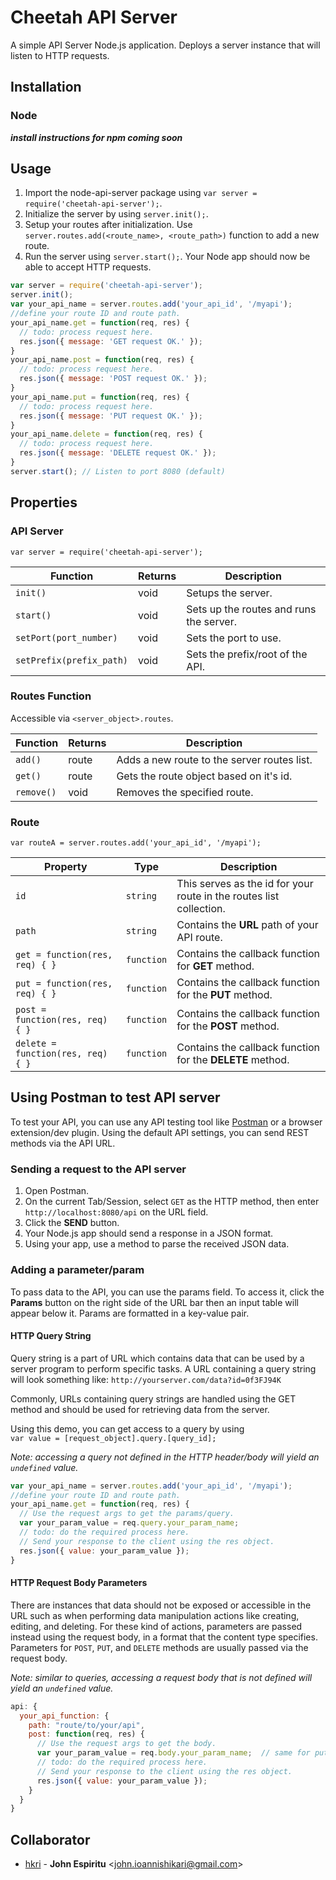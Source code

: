 # Cheetah API Server
A simple API Server Node.js application. Deploys a server instance that will listen to HTTP requests.

## Installation

### Node
***install instructions for npm coming soon***

## Usage
1. Import the node-api-server package using `var server = require('cheetah-api-server');`.
2. Initialize the server by using `server.init();`.
3. Setup your routes after initialization. Use `server.routes.add(<route_name>, <route_path>)` function to add a new route.
4. Run the server using `server.start();`. Your Node app should now be able to accept HTTP requests.
```js
var server = require('cheetah-api-server');
server.init();
var your_api_name = server.routes.add('your_api_id', '/myapi');
//define your route ID and route path.
your_api_name.get = function(req, res) {
  // todo: process request here.
  res.json({ message: 'GET request OK.' });
}
your_api_name.post = function(req, res) {
  // todo: process request here.
  res.json({ message: 'POST request OK.' });
}
your_api_name.put = function(req, res) {
  // todo: process request here.
  res.json({ message: 'PUT request OK.' });
}
your_api_name.delete = function(req, res) {
  // todo: process request here.
  res.json({ message: 'DELETE request OK.' });
}
server.start(); // Listen to port 8080 (default)
```

## Properties

### API Server
`var server = require('cheetah-api-server');`

Function | Returns | Description
--- | --- | --- |
`init()` | void | Setups the server.
`start()`  | void | Sets up the routes and runs the server.
`setPort(port_number)` | void | Sets the port to use.
`setPrefix(prefix_path)` | void | Sets the prefix/root of the API.

### Routes Function
Accessible via `<server_object>.routes`.  

Function | Returns | Description
--- | --- | --- |
`add()` | route | Adds a new route to the server routes list.
`get()` | route | Gets the route object based on it's id.
`remove()` | void | Removes the specified route.

### Route
`var routeA = server.routes.add('your_api_id', '/myapi');`

Property | Type | Description
--- | --- | --- |
`id` | `string` | This serves as the id for your route  in the routes list collection.
`path` | `string` | Contains the **URL** path of your API route.  
`get = function(res, req) { }` | `function` | Contains the callback function for **GET** method.  
`put = function(res, req) { }` | `function` | Contains the callback function for the **PUT** method.  
`post = function(res, req) { }` | `function` | Contains the callback function for the **POST** method.  
`delete = function(res, req) { }` | `function` | Contains the callback function for the **DELETE** method.  

## Using Postman to test API server
To test your API, you can use any API testing tool like [Postman](https://www.getpostman.com/apps) or a browser extension/dev plugin. Using the default API settings, you can send REST methods via the API URL.

### Sending a request to the API server
1. Open Postman.
2. On the current Tab/Session, select `GET` as the HTTP method, then enter `http://localhost:8080/api` on the URL field.
3. Click the **SEND** button.
4. Your Node.js app should send a response in a JSON format.
5. Using your app, use a method to parse the received JSON data.

### Adding a parameter/param
To pass data to the API, you can use the params field. To access it, click the **Params** button on the right side of the URL bar then an input table will appear below it. Params are formatted in a key-value pair.

#### HTTP Query String
Query string is a part of URL which contains data that can be used by a server program to perform specific tasks. A URL containing a query string will look something like:
`http://yourserver.com/data?id=0f3FJ94K`

Commonly, URLs containing query strings are handled using the GET method and should be used for retrieving data from the server.

Using this demo, you can get access to a query by using  
`var value = [request_object].query.[query_id];`  

*Note: accessing a query not defined in the HTTP header/body will yield an `undefined` value.*

```js
var your_api_name = server.routes.add('your_api_id', '/myapi');
//define your route ID and route path.
your_api_name.get = function(req, res) {
  // Use the request args to get the params/query.
  var your_param_value = req.query.your_param_name;
  // todo: do the required process here.
  // Send your response to the client using the res object.
  res.json({ value: your_param_value });
}
```
#### HTTP Request Body Parameters
There are instances that data should not be exposed or accessible in the URL such as when performing data manipulation actions like creating, editing, and deleting. For these kind of actions, parameters are passed instead using the request body, in a format that the content type specifies. Parameters for `POST`, `PUT`, and `DELETE` methods are usually passed via the request body.

*Note: similar to queries, accessing a request body that is not defined will yield an `undefined` value.*

```js
api: {
  your_api_function: {
    path: "route/to/your/api",
    post: function(req, res) {
      // Use the request args to get the body.
      var your_param_value = req.body.your_param_name;  // same for put and delete methods.
      // todo: do the required process here.
      // Send your response to the client using the res object.
      res.json({ value: your_param_value });
    }
  }
}
```

## Collaborator
* [hkri](http://github.com/hkri) - **John Espiritu** &lt;[john.ioannishikari@gmail.com](mailto:john.ioannishikari@gmail.com)&gt;
